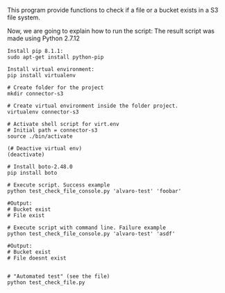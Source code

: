 This program provide functions to check if a file or a bucket exists in a S3 file system.

Now, we are going to explain how to run the script:
	The result script was made using Python 2.7.12

	Install pip 8.1.1:
	sudo apt-get install python-pip

	Install virtual environment:
	pip install virtualenv

	# Create folder for the project
	mkdir connector-s3

	# Create virtual environment inside the folder project.
	virtualenv connector-s3

	# Activate shell script for virt.env
	# Initial path = connector-s3
	source ./bin/activate

	(# Deactive virtual env)
	(deactivate)

	# Install boto-2.48.0 
	pip install boto

	# Execute script. Success example
	python test_check_file_console.py 'alvaro-test' 'foobar'

	#Output:
	# Bucket exist
	# File exist

	# Execute script with command line. Failure example
	python test_check_file_console.py 'alvaro-test' 'asdf'

	#Output:
	# Bucket exist
	# File doesnt exist


	# "Automated test" (see the file)
	python test_check_file.py



